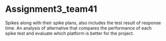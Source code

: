 # Assignment3_team41
Spikes along with their spike plans, also includes the test result of response time.
An analysis of alternative that compares the performance of each spike test and evaluate which platform is better for the project.
